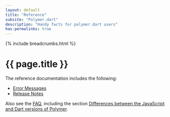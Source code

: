```yaml
---
layout: default
title: "Reference"
subsite: "Polymer.dart"
description: "Handy facts for polymer.dart users"
has-permalinks: true
---
```


{% include breadcrumbs.html %}

# {{ page.title }}

The reference documentation includes the following:

* [Error Messages](error-messages/)
* [Release Notes](release-notes/)

Also see the [FAQ](/polymer-old/faq.html), including the section
[Differences between the JavaScript and Dart versions of Polymer](/polymer-old/faq.html#differences-between-the-javascript-and-dart-versions-of-polymer).
